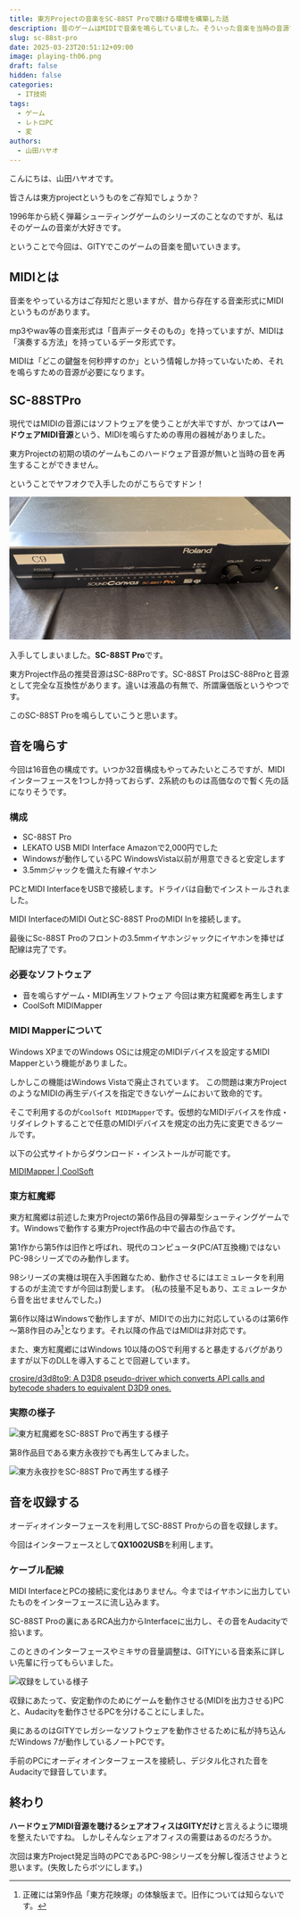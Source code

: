 ```yaml
---
title: 東方Projectの音楽をSC-88ST Proで聴ける環境を構築した話
description: 昔のゲームはMIDIで音楽を鳴らしていました。そういった音楽を当時の音源で聴こうとすると、実は大変なのです。
slug: sc-88st-pro
date: 2025-03-23T20:51:12+09:00
image: playing-th06.png
draft: false
hidden: false
categories:
  - IT技術
tags:
  - ゲーム
  - レトロPC
  - 変
authors: 
  - 山田ハヤオ
---
```


こんにちは、山田ハヤオです。

皆さんは東方projectというものをご存知でしょうか？

1996年から続く弾幕シューティングゲームのシリーズのことなのですが、私はそのゲームの音楽が大好きです。

ということで今回は、GITYでこのゲームの音楽を聞いていきます。

## MIDIとは

音楽をやっている方はご存知だと思いますが、昔から存在する音楽形式にMIDIというものがあります。

mp3やwav等の音楽形式は「音声データそのもの」を持っていますが、MIDIは「演奏する方法」を持っているデータ形式です。

MIDIは「どこの鍵盤を何秒押すのか」という情報しか持っていないため、それを鳴らすための音源が必要になります。

## SC-88STPro

現代ではMIDIの音源にはソフトウェアを使うことが大半ですが、かつては**ハードウェアMIDI音源**という、MIDIを鳴らすための専用の器械がありました。

東方Projectの初期の頃のゲームもこのハードウェア音源が無いと当時の音を再生することができません。

ということでヤフオクで入手したのがこちらですドン！

![SC-88ST Pro](sc-88st-pro.png)

入手してしまいました。**SC-88ST Pro**です。

東方Project作品の推奨音源はSC-88Proです。SC-88ST ProはSC-88Proと音源として完全な互換性があります。違いは液晶の有無で、所謂廉価版というやつです。

このSC-88ST Proを鳴らしていこうと思います。

## 音を鳴らす

今回は16音色の構成です。いつか32音構成もやってみたいところですが、MIDIインターフェースを1つしか持っておらず、2系統のものは高価なので暫く先の話になりそうです。

### 構成

- SC-88ST Pro
- LEKATO USB MIDI Interface
  Amazonで2,000円でした
- Windowsが動作しているPC
  WindowsVista以前が用意できると安定します
- 3.5mmジャックを備えた有線イヤホン

PCとMIDI InterfaceをUSBで接続します。ドライバは自動でインストールされました。

MIDI InterfaceのMIDI OutとSC-88ST ProのMIDI Inを接続します。

最後にSc-88ST Proのフロントの3.5mmイヤホンジャックにイヤホンを挿せば配線は完了です。

### 必要なソフトウェア

- 音を鳴らすゲーム・MIDI再生ソフトウェア
  今回は東方紅魔郷を再生します
- CoolSoft MIDIMapper

### MIDI Mapperについて

Windows XPまでのWindows OSには規定のMIDIデバイスを設定するMIDI Mapperという機能がありました。

しかしこの機能はWindows Vistaで廃止されています。
この問題は東方ProjectのようなMIDIの再生デバイスを指定できないゲームにおいて致命的です。

そこで利用するのが`CoolSoft MIDIMapper`です。仮想的なMIDIデバイスを作成・リダイレクトすることで任意のMIDIデバイスを規定の出力先に変更できるツールです。

以下の公式サイトからダウンロード・インストールが可能です。

[MIDIMapper \| CoolSoft](https://coolsoft.altervista.org/en/midimapper)

### 東方紅魔郷

東方紅魔郷は前述した東方Projectの第6作品目の弾幕型シューティングゲームです。Windowsで動作する東方Project作品の中で最古の作品です。

第1作から第5作は旧作と呼ばれ、現代のコンピュータ(PC/AT互換機)ではないPC-98シリーズでのみ動作します。

98シリーズの実機は現在入手困難なため、動作させるにはエミュレータを利用するのが主流ですが今回は割愛します。
(私の技量不足もあり、エミュレータから音を出せませんでした。)

第6作以降はWindowsで動作しますが、MIDIでの出力に対応しているのは第6作～第8作目のみ[^1]となります。それ以降の作品ではMIDIは非対応です。

また、東方紅魔郷にはWindows 10以降のOSで利用すると暴走するバグがありますが以下のDLLを導入することで回避しています。

[crosire/d3d8to9: A D3D8 pseudo\-driver which converts API calls and bytecode shaders to equivalent D3D9 ones\.](https://github.com/crosire/d3d8to9)

### 実際の様子

![東方紅魔郷をSC-88ST Proで再生する様子](playing-th06.png)

第8作品目である東方永夜抄でも再生してみました。

![東方永夜抄をSC-88ST Proで再生する様子](playing-th08.png)

## 音を収録する

オーディオインターフェースを利用してSC-88ST Proからの音を収録します。

今回はインターフェースとして**QX1002USB**を利用します。

### ケーブル配線

MIDI InterfaceとPCの接続に変化はありません。今まではイヤホンに出力していたものをインターフェースに流し込みます。

SC-88ST Proの裏にあるRCA出力からInterfaceに出力し、その音をAudacityで拾います。

このときのインターフェースやミキサの音量調整は、GITYにいる音楽系に詳しい先輩に行ってもらいました。

![収録をしている様子](audio-interface.png)

収録にあたって、安定動作のためにゲームを動作させる(MIDIを出力させる)PCと、Audacityを動作させるPCを分けることにしました。

奥にあるのはGITYでレガシーなソフトウェアを動作させるために私が持ち込んだWindows 7が動作しているノートPCです。

手前のPCにオーディオインターフェースを接続し、デジタル化された音をAudacityで録音しています。

## 終わり

**ハードウェアMIDI音源を聴けるシェアオフィスはGITYだけ**と言えるように環境を整えたいですね。  しかしそんなシェアオフィスの需要はあるのだろうか。

次回は東方Project発足当時のPCであるPC-98シリーズを分解し復活させようと思います。(失敗したらボツにします。)

[^1]: 正確には第9作品「東方花映塚」の体験版まで。旧作については知らないです。

